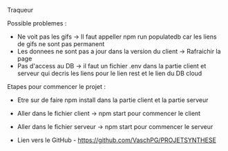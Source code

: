 Traqueur

Possible problemes :
- Ne voit pas les gifs -> Il faut appeller npm run populatedb car les liens de gifs ne sont pas permanent
- Les donnees ne sont pas a jour dans la version du client -> Rafraichir la page
- Pas d'access au DB -> il faut un fichier .env dans la partie client et serveur qui decris les liens pour le lien rest et le lien du DB cloud

Etapes pour commencer le projet :
- Etre sur de faire npm install dans la partie client et la partie serveur
- Aller dans le fichier client -> npm start pour commencer le client
- Aller dans le fichier serveur -> npm start pour commencer le serveur

- Lien vers le GitHub - https://github.com/VaschPG/PROJETSYNTHESE
